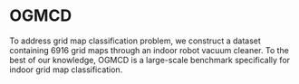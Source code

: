 # OGMCD
To address grid map classification problem, we construct a dataset containing 6916 grid maps through an indoor robot vacuum cleaner. To the best of our knowledge, OGMCD is a large-scale benchmark specifically for indoor grid map classification.
